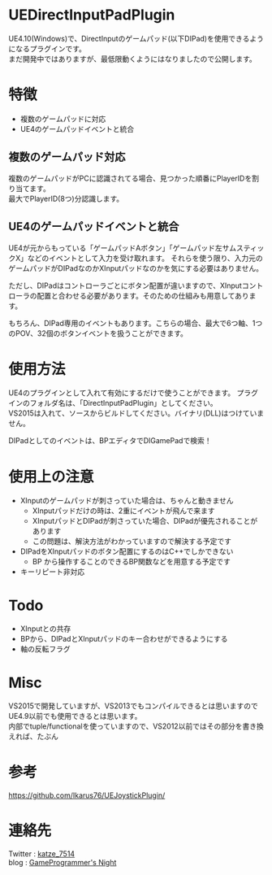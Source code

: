 # UEDirectInputPadPlugin
UE4.10(Windows)で、DirectInputのゲームパッド(以下DIPad)を使用できるようになるプラグインです。  
まだ開発中ではありますが、最低限動くようにはなりましたので公開します。

# 特徴
- 複数のゲームパッドに対応
- UE4のゲームパッドイベントと統合

## 複数のゲームパッド対応
複数のゲームパッドがPCに認識されてる場合、見つかった順番にPlayerIDを割り当てます。  
最大でPlayerID(8つ)分認識します。

## UE4のゲームパッドイベントと統合
UE4が元からもっている「ゲームパッドAボタン」「ゲームパッド左サムスティックX」などのイベントとして入力を受け取れます。
それらを使う限り、入力元のゲームパッドがDIPadなのかXInputパッドなのかを気にする必要はありません。

ただし、DIPadはコントローラごとにボタン配置が違いますので、XInputコントローラの配置と合わせる必要があります。そのための仕組みも用意してあります。

もちろん、DIPad専用のイベントもあります。こちらの場合、最大で6つ軸、1つのPOV、32個のボタンイベントを扱うことができます。

# 使用方法
UE4のプラグインとして入れて有効にするだけで使うことができます。
プラグインのフォルダ名は、「DirectInputPadPlugin」としてください。  
VS2015は入れて、ソースからビルドしてください。バイナリ(DLL)はつけていません。

DIPadとしてのイベントは、BPエディタでDIGamePadで検索！

# 使用上の注意
- XInputのゲームパッドが刺さっていた場合は、ちゃんと動きません
  - XInputパッドだけの時は、2重にイベントが飛んで来ます
  - XInputパッドとDIPadが刺さっていた場合、DIPadが優先されることがあります
  - この問題は、解決方法がわかっていますので解決する予定です
- DIPadをXInputパッドのボタン配置にするのはC++でしかできない
  - BP から操作することのできるBP関数などを用意する予定です
- キーリピート非対応

# Todo
- XInputとの共存
- BPから、DIPadとXInputパッドのキー合わせができるようにする
- 軸の反転フラグ

# Misc
VS2015で開発していますが、VS2013でもコンパイルできるとは思いますのでUE4.9以前でも使用できるとは思います。  
内部でtuple/functionalを使っていますので、VS2012以前ではその部分を書き換えれば、たぶん

# 参考
https://github.com/Ikarus76/UEJoystickPlugin/

# 連絡先
Twitter : [katze_7514](http://twitter.com/katze_7514)  
blog    : [GameProgrammer's Night](http://katze.hatenablog.jp/)
